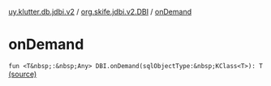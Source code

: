 [uy.klutter.db.jdbi.v2](../index.md) / [org.skife.jdbi.v2.DBI](index.md) / [onDemand](.)


# onDemand
`fun <T&nbsp;:&nbsp;Any> DBI.onDemand(sqlObjectType:&nbsp;KClass<T>): T` [(source)](https://github.com/kohesive/klutter/blob/master/db-jdbi-v2-jdk6/src/main/kotlin/uy/klutter/db/jdbi/v2/Extensions.kt#L31)


